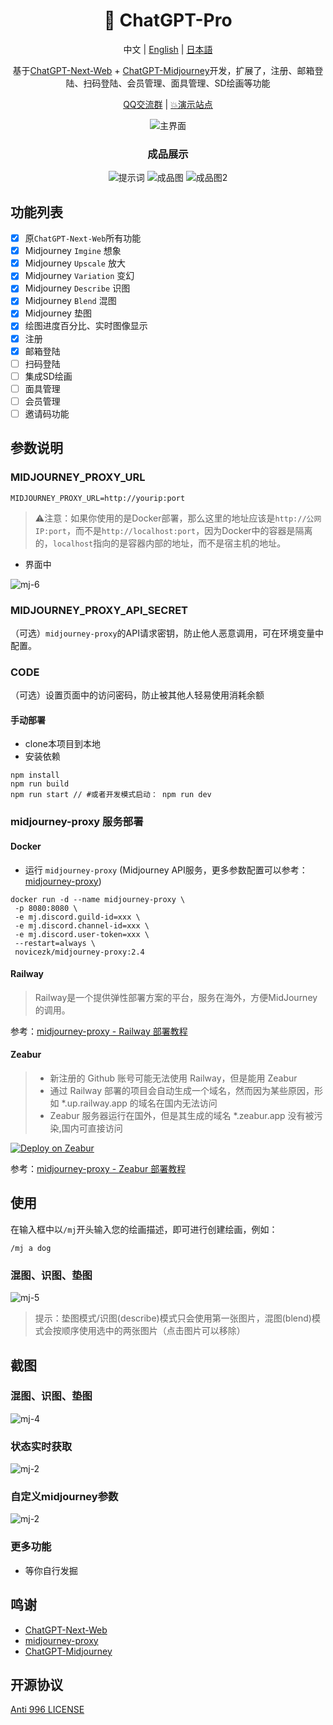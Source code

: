 <div align="center">

<h1 align="center">🍭 ChatGPT-Pro</h1>

中文 | [English](./README_EN.md) | [日本語](./README_JA.md)

基于[ChatGPT-Next-Web](https://github.com/Yidadaa/ChatGPT-Next-Web) + [ChatGPT-Midjourney](https://github.com/Licoy/ChatGPT-Midjourney)开发，扩展了，注册、邮箱登陆、扫码登陆、会员管理、面具管理、SD绘画等功能

[QQ交流群](https://gitee.com/981743898/ChatGPT-PRO/issues/I7VUZB) | [💥演示站点](https://ai.codeok.cn)



![主界面](./docs/images/cover2.png)



### 成品展示
![提示词](docs/images/cover3.png)
![成品图](docs/images/demo.png)
![成品图2](docs/images/demo2.png)
</div>

## 功能列表
- [x] 原`ChatGPT-Next-Web`所有功能
- [x] Midjourney `Imgine` 想象
- [x] Midjourney `Upscale` 放大
- [x] Midjourney `Variation` 变幻
- [x] Midjourney `Describe` 识图
- [x] Midjourney `Blend` 混图
- [x] Midjourney 垫图
- [x] 绘图进度百分比、实时图像显示
- [x] 注册
- [x] 邮箱登陆
- [ ] 扫码登陆
- [ ] 集成SD绘画
- [ ] 面具管理
- [ ] 会员管理
- [ ] 邀请码功能

## 参数说明
### MIDJOURNEY_PROXY_URL
```shell
MIDJOURNEY_PROXY_URL=http://yourip:port
```
> ⚠️注意：如果你使用的是Docker部署，那么这里的地址应该是`http://公网IP:port`，而不是`http://localhost:port`，因为Docker中的容器是隔离的，`localhost`指向的是容器内部的地址，而不是宿主机的地址。
- 界面中

![mj-6](./docs/images/mj-6.png)


### MIDJOURNEY_PROXY_API_SECRET
（可选）`midjourney-proxy`的API请求密钥，防止他人恶意调用，可在环境变量中配置。

### CODE
（可选）设置页面中的访问密码，防止被其他人轻易使用消耗余额




#### 手动部署
- clone本项目到本地
- 安装依赖
```shell
npm install
npm run build
npm run start // #或者开发模式启动： npm run dev
```
### midjourney-proxy 服务部署
#### Docker
- 运行 `midjourney-proxy` (Midjourney API服务，更多参数配置可以参考：[midjourney-proxy](https://github.com/novicezk/midjourney-proxy))
```shell
docker run -d --name midjourney-proxy \
 -p 8080:8080 \
 -e mj.discord.guild-id=xxx \
 -e mj.discord.channel-id=xxx \
 -e mj.discord.user-token=xxx \
 --restart=always \
 novicezk/midjourney-proxy:2.4
```
#### Railway
> Railway是一个提供弹性部署方案的平台，服务在海外，方便MidJourney的调用。

参考：[midjourney-proxy - Railway 部署教程](https://github.com/novicezk/midjourney-proxy/blob/main/docs/railway-start.md)

#### Zeabur 
> - 新注册的 Github 账号可能无法使用 Railway，但是能用 Zeabur 
> - 通过 Railway 部署的项目会自动生成一个域名，然而因为某些原因，形如 *.up.railway.app 的域名在国内无法访问
> - Zeabur 服务器运行在国外，但是其生成的域名 *.zeabur.app 没有被污染,国内可直接访问

[![Deploy on Zeabur](https://zeabur.com/button.svg)](https://dash.zeabur.com/templates/B04F4M)

参考：[midjourney-proxy - Zeabur 部署教程](https://github.com/novicezk/midjourney-proxy/blob/main/docs/zeabur-start.md)

## 使用
在输入框中以`/mj`开头输入您的绘画描述，即可进行创建绘画，例如：
```
/mj a dog
```
### 混图、识图、垫图
![mj-5](./docs/images/mj-5.png)
> 提示：垫图模式/识图(describe)模式只会使用第一张图片，混图(blend)模式会按顺序使用选中的两张图片（点击图片可以移除）

## 截图
### 混图、识图、垫图
![mj-4](./docs/images/mj-4.png)
### 状态实时获取
![mj-2](./docs/images/mj-1.png)
### 自定义midjourney参数
![mj-2](./docs/images/mj-2.png)
### 更多功能
- 等你自行发掘

## 鸣谢
- [ChatGPT-Next-Web](https://github.com/Yidadaa/ChatGPT-Next-Web)
- [midjourney-proxy](https://github.com/novicezk/midjourney-proxy)
- [ChatGPT-Midjourney](https://github.com/Licoy/ChatGPT-Midjourney)
## 开源协议
[Anti 996 LICENSE](./LICENSE)
